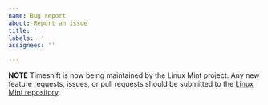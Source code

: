 ```yaml
---
name: Bug report
about: Report an issue
title: ''
labels: ''
assignees: ''

---
```


**NOTE**
Timeshift is now being maintained by the Linux Mint project. Any new feature requests, issues, or pull requests should be submitted to the [Linux Mint repository](https://github.com/linuxmint/timeshift).
